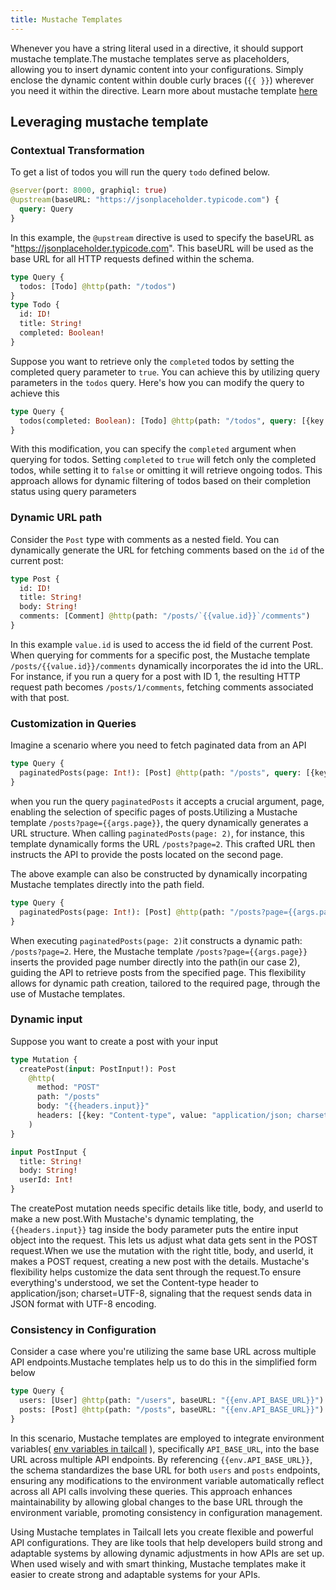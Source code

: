 ```yaml
---
title: Mustache Templates
---
```


Whenever you have a string literal used in a directive, it should support mustache template.The mustache templates serve as placeholders, allowing you to insert dynamic content into your configurations. Simply enclose the dynamic content within double curly braces (`{{ }}`) wherever you need it within the directive.
Learn more about mustache template [here](https://mustache.github.io/)

## Leveraging mustache template

### Contextual Transformation

To get a list of todos you will run the query `todo` defined below.

```graphql
@server(port: 8000, graphiql: true)
@upstream(baseURL: "https://jsonplaceholder.typicode.com") {
  query: Query
}
```
In this example, the `@upstream` directive is used to specify the baseURL as "https://jsonplaceholder.typicode.com". This baseURL will be used as the base URL for all HTTP requests defined within the schema.

```graphql
type Query {
  todos: [Todo] @http(path: "/todos")
}
type Todo {
  id: ID!
  title: String!
  completed: Boolean!
}
```

Suppose you want to retrieve only the `completed` todos by setting the completed query parameter to `true`. You can achieve this by utilizing query parameters in the `todos` query. Here's how you can modify the query to achieve this

```graphql
type Query {
  todos(completed: Boolean): [Todo] @http(path: "/todos", query: [{key: "completed", value: "{{args.completed}}"}])
}
```

With this modification, you can specify the `completed` argument when querying for todos. Setting `completed` to `true` will fetch only the completed todos, while setting it to `false` or omitting it will retrieve ongoing todos. This approach allows for dynamic filtering of todos based on their completion status using query parameters

### Dynamic URL path

Consider the `Post` type with comments as a nested field. You can dynamically generate the URL for fetching comments based on the `id` of the current post:

```graphql
type Post {
  id: ID!
  title: String!
  body: String!
  comments: [Comment] @http(path: "/posts/`{{value.id}}`/comments")
}
```

In this example `value.id` is used to access the id field of the current Post. When querying for comments for a specific post, the Mustache template `/posts/{{value.id}}/comments` dynamically incorporates the id into the URL. For instance, if you run a query for a post with ID 1, the resulting HTTP request path becomes `/posts/1/comments`, fetching comments associated with that post.

### Customization in Queries

Imagine a scenario where you need to fetch paginated data from an API

```graphql
type Query {
  paginatedPosts(page: Int!): [Post] @http(path: "/posts", query: [{key: "page", value: "`{{args.page}}`"}])
}
```

when you run the query `paginatedPosts` it accepts a crucial argument, page, enabling the selection of specific pages of posts.Utilizing a Mustache template `/posts?page={{args.page}}`, the query dynamically generates a URL structure. When calling `paginatedPosts(page: 2)`, for instance, this template dynamically forms the URL `/posts?page=2`. This crafted URL then instructs the API to provide the posts located on the second page.

The above example can also be constructed by dynamically incorpating Mustache templates directly into the path field.

```graphql
type Query {
  paginatedPosts(page: Int!): [Post] @http(path: "/posts?page={{args.page}}")
}
```

When executing `paginatedPosts(page: 2)`it constructs a dynamic path: `/posts?page=2`. Here, the Mustache template `/posts?page={{args.page}}` inserts the provided page number directly into the path(in our case 2), guiding the API to retrieve posts from the specified page. This flexibility allows for dynamic path creation, tailored to the required page, through the use of Mustache templates.

### Dynamic input

Suppose you want to create a post with your input

```graphql
type Mutation {
  createPost(input: PostInput!): Post
    @http(
      method: "POST"
      path: "/posts"
      body: "{{headers.input}}"
      headers: [{key: "Content-type", value: "application/json; charset=UTF-8"}]
    )
}

input PostInput {
  title: String!
  body: String!
  userId: Int!
}
```

The createPost mutation needs specific details like title, body, and userId to make a new post.With Mustache's dynamic templating, the `{{headers.input}}` tag inside the body parameter puts the entire input object into the request. This lets us adjust what data gets sent in the POST request.When we use the mutation with the right title, body, and userId, it makes a POST request, creating a new post with the details. Mustache's flexibility helps customize the data sent through the request.To ensure everything's understood, we set the Content-type header to application/json; charset=UTF-8, signaling that the request sends data in JSON format with UTF-8 encoding.

### Consistency in Configuration

Consider a case where you're utilizing the same base URL across multiple API endpoints.Mustache templates help us to do this in the simplified form below

```graphql
type Query {
  users: [User] @http(path: "/users", baseURL: "{{env.API_BASE_URL}}")
  posts: [Post] @http(path: "/posts", baseURL: "{{env.API_BASE_URL}}")
}
```

In this scenario, Mustache templates are employed to integrate environment variables( [env variables in tailcall](environment-variables.md) ), specifically `API_BASE_URL`, into the base URL across multiple API endpoints. By referencing `{{env.API_BASE_URL}}`, the schema standardizes the base URL for both `users` and `posts` endpoints, ensuring any modifications to the environment variable automatically reflect across all API calls involving these queries. This approach enhances maintainability by allowing global changes to the base URL through the environment variable, promoting consistency in configuration management.

Using Mustache templates in Tailcall lets you create flexible and powerful API configurations. They are like tools that help developers build strong and adaptable systems by allowing dynamic adjustments in how APIs are set up. When used wisely and with smart thinking, Mustache templates make it easier to create strong and adaptable systems for your APIs.
